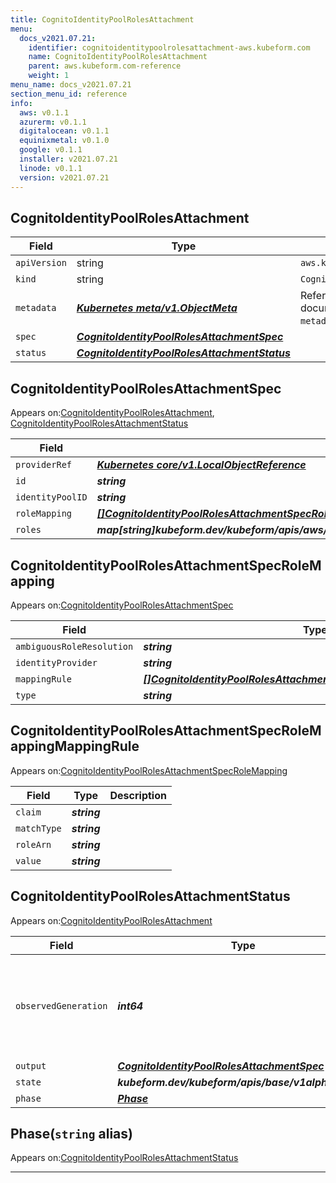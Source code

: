 ```yaml
---
title: CognitoIdentityPoolRolesAttachment
menu:
  docs_v2021.07.21:
    identifier: cognitoidentitypoolrolesattachment-aws.kubeform.com
    name: CognitoIdentityPoolRolesAttachment
    parent: aws.kubeform.com-reference
    weight: 1
menu_name: docs_v2021.07.21
section_menu_id: reference
info:
  aws: v0.1.1
  azurerm: v0.1.1
  digitalocean: v0.1.1
  equinixmetal: v0.1.0
  google: v0.1.1
  installer: v2021.07.21
  linode: v0.1.1
  version: v2021.07.21
---
```


## CognitoIdentityPoolRolesAttachment
| Field | Type | Description |
| ------ | ----- | ----------- |
| `apiVersion` | string | `aws.kubeform.com/v1alpha1` |
|    `kind` | string | `CognitoIdentityPoolRolesAttachment` |
| `metadata` | ***[Kubernetes meta/v1.ObjectMeta](https://v1-18.docs.kubernetes.io/docs/reference/generated/kubernetes-api/v1.18/#objectmeta-v1-meta)***|Refer to the Kubernetes API documentation for the fields of the `metadata` field.|
| `spec` | ***[CognitoIdentityPoolRolesAttachmentSpec](#cognitoidentitypoolrolesattachmentspec)***||
| `status` | ***[CognitoIdentityPoolRolesAttachmentStatus](#cognitoidentitypoolrolesattachmentstatus)***||
## CognitoIdentityPoolRolesAttachmentSpec

Appears on:[CognitoIdentityPoolRolesAttachment](#cognitoidentitypoolrolesattachment), [CognitoIdentityPoolRolesAttachmentStatus](#cognitoidentitypoolrolesattachmentstatus)

| Field | Type | Description |
| ------ | ----- | ----------- |
| `providerRef` | ***[Kubernetes core/v1.LocalObjectReference](https://v1-18.docs.kubernetes.io/docs/reference/generated/kubernetes-api/v1.18/#localobjectreference-v1-core)***||
| `id` | ***string***||
| `identityPoolID` | ***string***||
| `roleMapping` | ***[[]CognitoIdentityPoolRolesAttachmentSpecRoleMapping](#cognitoidentitypoolrolesattachmentspecrolemapping)***| ***(Optional)*** |
| `roles` | ***map[string]kubeform.dev/kubeform/apis/aws/v1alpha1.CognitoIdentityPoolRolesAttachmentSpecRoles***||
## CognitoIdentityPoolRolesAttachmentSpecRoleMapping

Appears on:[CognitoIdentityPoolRolesAttachmentSpec](#cognitoidentitypoolrolesattachmentspec)

| Field | Type | Description |
| ------ | ----- | ----------- |
| `ambiguousRoleResolution` | ***string***| ***(Optional)*** |
| `identityProvider` | ***string***||
| `mappingRule` | ***[[]CognitoIdentityPoolRolesAttachmentSpecRoleMappingMappingRule](#cognitoidentitypoolrolesattachmentspecrolemappingmappingrule)***| ***(Optional)*** |
| `type` | ***string***||
## CognitoIdentityPoolRolesAttachmentSpecRoleMappingMappingRule

Appears on:[CognitoIdentityPoolRolesAttachmentSpecRoleMapping](#cognitoidentitypoolrolesattachmentspecrolemapping)

| Field | Type | Description |
| ------ | ----- | ----------- |
| `claim` | ***string***||
| `matchType` | ***string***||
| `roleArn` | ***string***||
| `value` | ***string***||
## CognitoIdentityPoolRolesAttachmentStatus

Appears on:[CognitoIdentityPoolRolesAttachment](#cognitoidentitypoolrolesattachment)

| Field | Type | Description |
| ------ | ----- | ----------- |
| `observedGeneration` | ***int64***| ***(Optional)*** Resource generation, which is updated on mutation by the API Server.|
| `output` | ***[CognitoIdentityPoolRolesAttachmentSpec](#cognitoidentitypoolrolesattachmentspec)***| ***(Optional)*** |
| `state` | ***kubeform.dev/kubeform/apis/base/v1alpha1.State***| ***(Optional)*** |
| `phase` | ***[Phase](#phase)***| ***(Optional)*** |
## Phase(`string` alias)

Appears on:[CognitoIdentityPoolRolesAttachmentStatus](#cognitoidentitypoolrolesattachmentstatus)

---
